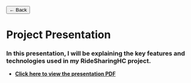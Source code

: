 <button onclick="goBack()" class="back-button">← Back</button>

<script>
function goBack() {
  window.history.back();
}
</script>

# Project Presentation

### **In this presentation, I will be explaining the key features and technologies used in my RideSharingHC project.**

 - **[Click here to view the presentation PDF](https://hanover-cs.github.io/HC25-Caio-Montilha-Senior-Project/RideSharingHC_Presentation.pdf)**